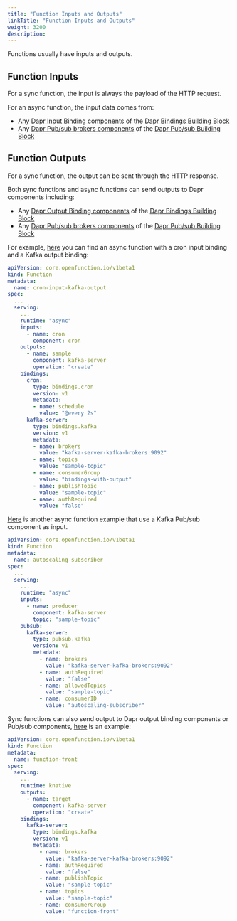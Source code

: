 ```yaml
---
title: "Function Inputs and Outputs"
linkTitle: "Function Inputs and Outputs"
weight: 3200
description: 
---
```

Functions usually have inputs and outputs.
## Function Inputs

For a sync function, the input is always the payload of the HTTP request.

For an async function, the input data comes from:
- Any [Dapr Input Binding components](https://docs.dapr.io/reference/components-reference/supported-bindings/) of the [Dapr Bindings Building Block](https://docs.dapr.io/developing-applications/building-blocks/bindings/bindings-overview/)
- Any [Dapr Pub/sub brokers components](https://docs.dapr.io/reference/components-reference/supported-pubsub/) of the [Dapr Pub/sub Building Block](https://docs.dapr.io/developing-applications/building-blocks/pubsub/pubsub-overview/)

## Function Outputs

For a sync function, the output can be sent through the HTTP response.

Both sync functions and async functions can send outputs to Dapr components including:
- Any [Dapr Output Binding components](https://docs.dapr.io/reference/components-reference/supported-bindings/) of the [Dapr Bindings Building Block](https://docs.dapr.io/developing-applications/building-blocks/bindings/bindings-overview/)
- Any [Dapr Pub/sub brokers components](https://docs.dapr.io/reference/components-reference/supported-pubsub/) of the [Dapr Pub/sub Building Block](https://docs.dapr.io/developing-applications/building-blocks/pubsub/pubsub-overview/)

For example, [here](https://github.com/OpenFunction/samples/blob/main/functions/async/bindings/cron-input-kafka-output) you can find an async function with a cron input binding and a Kafka output binding:

```yaml
apiVersion: core.openfunction.io/v1beta1
kind: Function
metadata:
  name: cron-input-kafka-output
spec:
  ...
  serving:
    ...
    runtime: "async"
    inputs:
      - name: cron
        component: cron
    outputs:
      - name: sample
        component: kafka-server
        operation: "create"
    bindings:
      cron:
        type: bindings.cron
        version: v1
        metadata:
        - name: schedule
          value: "@every 2s"
      kafka-server:
        type: bindings.kafka
        version: v1
        metadata:
        - name: brokers
          value: "kafka-server-kafka-brokers:9092"
        - name: topics
          value: "sample-topic"
        - name: consumerGroup
          value: "bindings-with-output"
        - name: publishTopic
          value: "sample-topic"
        - name: authRequired
          value: "false"
```

[Here](https://github.com/OpenFunction/samples/tree/release-0.6/functions/async/pubsub/subscriber) is another async function example that use a Kafka Pub/sub component as input.

```yaml
apiVersion: core.openfunction.io/v1beta1
kind: Function
metadata:
  name: autoscaling-subscriber
spec:
  ...
  serving:
    ...
    runtime: "async"
    inputs:
      - name: producer
        component: kafka-server
        topic: "sample-topic"
    pubsub:
      kafka-server:
        type: pubsub.kafka
        version: v1
        metadata:
          - name: brokers
            value: "kafka-server-kafka-brokers:9092"
          - name: authRequired
            value: "false"
          - name: allowedTopics
            value: "sample-topic"
          - name: consumerID
            value: "autoscaling-subscriber"
```

Sync functions can also send output to Dapr output binding components or Pub/sub components, [here](https://github.com/OpenFunction/samples/tree/release-0.6/functions/knative/with-output-binding) is an example:

```yaml
apiVersion: core.openfunction.io/v1beta1
kind: Function
metadata:
  name: function-front
spec:
  serving:
    ...
    runtime: knative
    outputs:
      - name: target
        component: kafka-server
        operation: "create"
    bindings:
      kafka-server:
        type: bindings.kafka
        version: v1
        metadata:
          - name: brokers
            value: "kafka-server-kafka-brokers:9092"
          - name: authRequired
            value: "false"
          - name: publishTopic
            value: "sample-topic"
          - name: topics
            value: "sample-topic"
          - name: consumerGroup
            value: "function-front"
```

